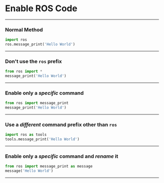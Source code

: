 # Enable ROS Code

* * *

### Normal Method

```python
import ros
ros.message_print('Hello World')
```

* * *

### Don't use the `ros` prefix

```python
from ros import *
message_print('Hello World')
```

* * *

### Enable only a _specific_ command

```python
from ros import message_print
message_print('Hello World')
```

* * *

### Use a _different_ command prefix other than `ros`

```python
import ros as tools
tools.message_print('Hello World')
```

* * *

### Enable only a _specific_ command and _rename_ it

```python
from ros import message_print as message
message('Hello World')
```

* * *
